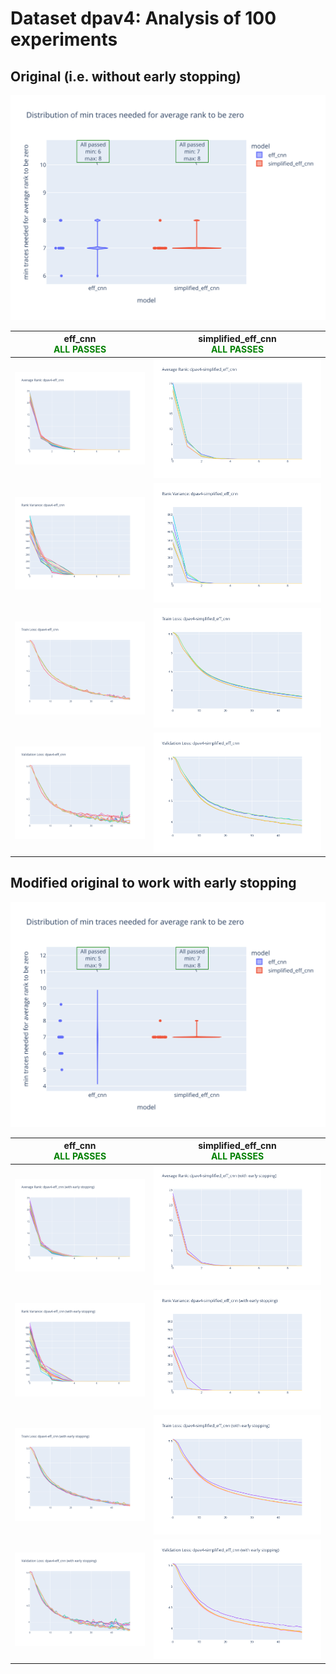 # Dataset dpav4: Analysis of 100 experiments

## Original (i.e. without early stopping)

![Distribution of min traces needed for average rank to be zero](plots/dpav4/violin_no_es.svg)

|eff_cnn<br><span style='color:green'> **ALL PASSES** </span>|simplified_eff_cnn<br><span style='color:green'> **ALL PASSES** </span>|
|---|---|
|![Average Rank](plots/dpav4/eff_cnn/no_es/average_rank.svg)|![Average Rank](plots/dpav4/simplified_eff_cnn/no_es/average_rank.svg)|
|![Rank Variance](plots/dpav4/eff_cnn/no_es/rank_variance.svg)|![Rank Variance](plots/dpav4/simplified_eff_cnn/no_es/rank_variance.svg)|
|![Train Loss](plots/dpav4/eff_cnn/no_es/train_loss.svg)|![Train Loss](plots/dpav4/simplified_eff_cnn/no_es/train_loss.svg)|
|![Validation Loss](plots/dpav4/eff_cnn/no_es/val_loss.svg)|![Validation Loss](plots/dpav4/simplified_eff_cnn/no_es/val_loss.svg)|
## Modified original to work with early stopping

![Distribution of min traces needed for average rank to be zero](plots/dpav4/violin_es.svg)

|eff_cnn<br><span style='color:green'> **ALL PASSES** </span>|simplified_eff_cnn<br><span style='color:green'> **ALL PASSES** </span>|
|---|---|
|![Average Rank](plots/dpav4/eff_cnn/es/average_rank.svg)|![Average Rank](plots/dpav4/simplified_eff_cnn/es/average_rank.svg)|
|![Rank Variance](plots/dpav4/eff_cnn/es/rank_variance.svg)|![Rank Variance](plots/dpav4/simplified_eff_cnn/es/rank_variance.svg)|
|![Train Loss](plots/dpav4/eff_cnn/es/train_loss.svg)|![Train Loss](plots/dpav4/simplified_eff_cnn/es/train_loss.svg)|
|![Validation Loss](plots/dpav4/eff_cnn/es/val_loss.svg)|![Validation Loss](plots/dpav4/simplified_eff_cnn/es/val_loss.svg)|